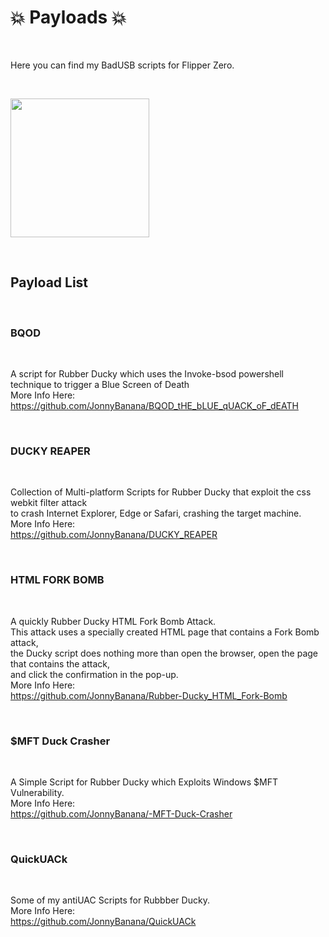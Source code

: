 <h1>💥 Payloads 💥</h1>

</BR>

Here you can find my BadUSB scripts for Flipper Zero.

</BR>

<p>
  <img src="https://raw.githubusercontent.com/JonnyBanana/HTML-Fork-Bomb.github.io/master/img/61l9sMFJ7pL._SX425_.jpg" width="222">
</p>

</BR>


<h2>Payload List</h2>

</BR>

<h3>BQOD</h3>

</BR>

A script for Rubber Ducky which uses the Invoke-bsod powershell technique to trigger a Blue Screen of Death</BR>
More Info Here:</BR>
https://github.com/JonnyBanana/BQOD_tHE_bLUE_qUACK_oF_dEATH

</BR>

<h3>DUCKY REAPER</h3>

</BR>

Collection of Multi-platform Scripts for Rubber Ducky that exploit the css webkit filter attack</BR>
to crash Internet Explorer, Edge or Safari, crashing the target machine.</BR>
More Info Here:</BR>
https://github.com/JonnyBanana/DUCKY_REAPER

</BR>

<h3>HTML FORK BOMB</h3>

</BR>

A quickly Rubber Ducky HTML Fork Bomb Attack. </BR>
This attack uses a specially created HTML page that contains a Fork Bomb attack, </BR>
the Ducky script does nothing more than open the browser, open the page that contains the attack, </BR>
and click the confirmation in the pop-up.</BR>
More Info Here:</BR>
https://github.com/JonnyBanana/Rubber-Ducky_HTML_Fork-Bomb

</BR>

<h3>$MFT Duck Crasher</h3>

</BR>

A Simple Script for Rubber Ducky which Exploits Windows $MFT Vulnerability. </BR>
More Info Here:</BR>
https://github.com/JonnyBanana/-MFT-Duck-Crasher

</BR>

<h3>QuickUACk</h3>

</BR>

Some of my antiUAC Scripts for Rubbber Ducky.</BR>
More Info Here:</BR>
https://github.com/JonnyBanana/QuickUACk

</BR>
